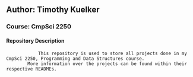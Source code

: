 ## Author: Timothy Kuelker ##
### Course: CmpSci 2250 ##

#### **Repository Description** ####

                This repository is used to store all projects done in my CmpSci 2250, Programming and Data Structures course.
            More information over the projects can be found within their respective READMEs.
